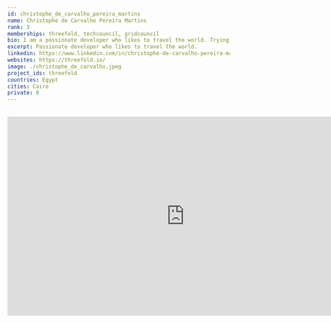 ```yaml
---
id: christophe_de_carvalho_pereira_martins
name: Christophe de Carvalho Pereira Martins
rank: 3
memberships: threefold, techcouncil, gridcouncil
bio: I am a passionate developer who likes to travel the world. Trying to improve the world around me using technology is one of my goals. I believe the web needs to evolve into a more decentralized and fair network. I've been involved with the development of the threefold ecosystem since it's creation and I'm contributing to the technical side of things on a daily basis.
excerpt: Passionate developer who likes to travel the world.
linkedin: https://www.linkedin.com/in/christophe-de-carvalho-pereira-martins-919504a1/
websites: https://threefold.io/
image: ./christophe_de_carvalho.jpeg
project_ids: threefold
countries: Egypt
cities: Cairo
private: 0
---
```


<BR>

<iframe src="https://player.vimeo.com/video/439206240" width="800" height="450" frameborder="0" allow="autoplay; fullscreen" allowfullscreen></iframe>

<BR>
